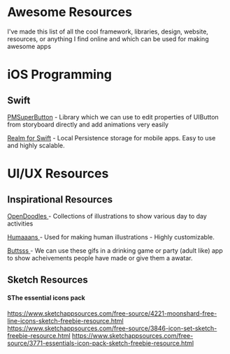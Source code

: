 # Awesome Resources

I've made this list of all the cool framework, libraries, design, website, resources, or anything I find online and which can be used for making awesome apps

# iOS Programming

<h2>Swift</h2>

<a href = "https://github.com/pmusolino/PMSuperButton"> PMSuperButton</a> - Library which we can use to edit properties of UIButton from storyboard directly and add animations very easily

<a href = "https://realm.io/docs/swift/latest"> Realm for Swift</a> - Local Persistence storage for mobile apps. Easy to use and highly scalable.


# UI/UX Resources

<h2>Inspirational Resources </h2>

<a href = "https://www.opendoodles.com/ "> OpenDoodles </a> - Collections of illustrations to show various day to day activities

<a href = "https://www.humaaans.com/"> Humaaans </a> - Used for making human illustrations - Highly customizable.

<a href = "https://www.buttsss.com/"> Buttsss </a> - We can use these gifs in a drinking game or party (adult like) app to show acheivements people have made or give them a awatar. 


<h2>Sketch Resources</h2>

<h4>SThe essential icons pack</h4>

https://www.sketchappsources.com/free-source/4221-moonshard-free-line-icons-sketch-freebie-resource.html
https://www.sketchappsources.com/free-source/3846-icon-set-sketch-freebie-resource.html
https://www.sketchappsources.com/free-source/3771-essentials-icon-pack-sketch-freebie-resource.html
